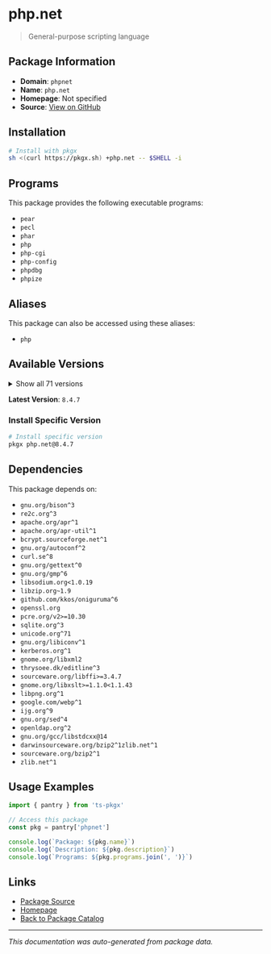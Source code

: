 # php.net

> General-purpose scripting language

## Package Information

- **Domain**: `phpnet`
- **Name**: `php.net`
- **Homepage**: Not specified
- **Source**: [View on GitHub](https://github.com/pkgxdev/pantry/tree/main/projects/php.net/package.yml)

## Installation

```bash
# Install with pkgx
sh <(curl https://pkgx.sh) +php.net -- $SHELL -i
```

## Programs

This package provides the following executable programs:

- `pear`
- `pecl`
- `phar`
- `php`
- `php-cgi`
- `php-config`
- `phpdbg`
- `phpize`

## Aliases

This package can also be accessed using these aliases:

- `php`

## Available Versions

<details>
<summary>Show all 71 versions</summary>

- `8.4.7`, `8.4.6`, `8.4.5`, `8.4.4`, `8.4.3`
- `8.4.2`, `8.4.1`, `8.4.0`, `8.3.21`, `8.3.20`
- `8.3.19`, `8.3.18`, `8.3.17`, `8.3.16`, `8.3.15`
- `8.3.14`, `8.3.13`, `8.3.12`, `8.3.11`, `8.3.10`
- `8.3.9`, `8.3.8`, `8.3.7`, `8.3.6`, `8.3.5`
- `8.3.4`, `8.3.3`, `8.3.2`, `8.3.1`, `8.3.0`
- `8.2.28`, `8.2.27`, `8.2.26`, `8.2.25`, `8.2.24`
- `8.2.23`, `8.2.22`, `8.2.21`, `8.2.20`, `8.2.19`
- `8.2.18`, `8.2.17`, `8.2.16`, `8.2.15`, `8.2.14`
- `8.2.13`, `8.2.12`, `8.2.11`, `8.2.10`, `8.2.9`
- `8.2.8`, `8.2.7`, `8.2.6`, `8.2.5`, `8.1.32`
- `8.1.31`, `8.1.30`, `8.1.29`, `8.1.28`, `8.1.27`
- `8.1.26`, `8.1.25`, `8.1.24`, `8.1.23`, `8.1.22`
- `8.1.21`, `8.1.20`, `8.1.18`, `8.0.30`, `8.0.28`
- `7.4.33`

</details>

**Latest Version**: `8.4.7`

### Install Specific Version

```bash
# Install specific version
pkgx php.net@8.4.7
```

## Dependencies

This package depends on:

- `gnu.org/bison^3`
- `re2c.org^3`
- `apache.org/apr^1`
- `apache.org/apr-util^1`
- `bcrypt.sourceforge.net^1`
- `gnu.org/autoconf^2`
- `curl.se^8`
- `gnu.org/gettext^0`
- `gnu.org/gmp^6`
- `libsodium.org<1.0.19`
- `libzip.org~1.9`
- `github.com/kkos/oniguruma^6`
- `openssl.org`
- `pcre.org/v2>=10.30`
- `sqlite.org^3`
- `unicode.org^71`
- `gnu.org/libiconv^1`
- `kerberos.org^1`
- `gnome.org/libxml2`
- `thrysoee.dk/editline^3`
- `sourceware.org/libffi>=3.4.7`
- `gnome.org/libxslt>=1.1.0<1.1.43`
- `libpng.org^1`
- `google.com/webp^1`
- `ijg.org^9`
- `gnu.org/sed^4`
- `openldap.org^2`
- `gnu.org/gcc/libstdcxx@14`
- `darwinsourceware.org/bzip2^1zlib.net^1`
- `sourceware.org/bzip2^1`
- `zlib.net^1`

## Usage Examples

```typescript
import { pantry } from 'ts-pkgx'

// Access this package
const pkg = pantry['phpnet']

console.log(`Package: ${pkg.name}`)
console.log(`Description: ${pkg.description}`)
console.log(`Programs: ${pkg.programs.join(', ')}`)
```

## Links

- [Package Source](https://github.com/pkgxdev/pantry/tree/main/projects/php.net/package.yml)
- [Homepage](#)
- [Back to Package Catalog](../package-catalog.md)

---

*This documentation was auto-generated from package data.*

